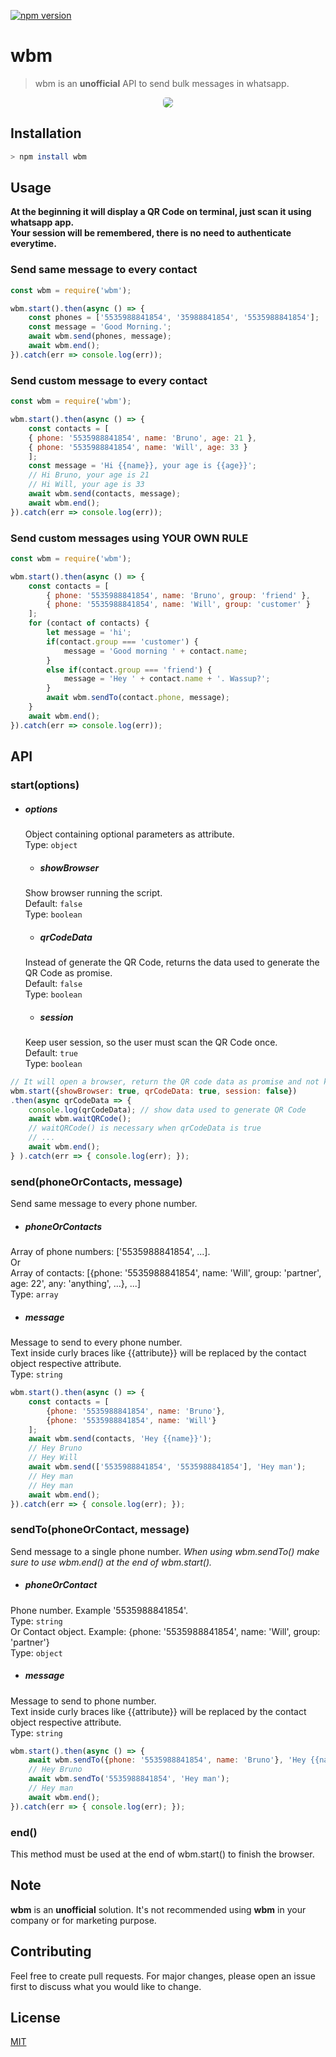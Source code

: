 [![npm version](https://img.shields.io/npm/v/wbm.svg?color=%2378e08f)](https://www.npmjs.com/package/wbm)

# wbm
> wbm is an **unofficial** API to send bulk messages in whatsapp.

<p align="center"> 
<img style="border-radius: 5px" src="https://raw.githubusercontent.com/Briuor/wbm/master/assets/demo.gif">
</p>

## Installation
```bash
> npm install wbm
```

## Usage
**At the beginning it will display a QR Code on terminal, just scan it using whatsapp app.<br />
Your session will be remembered, there is no need to authenticate everytime.**

### Send same message to every contact

```javascript
const wbm = require('wbm');

wbm.start().then(async () => {
    const phones = ['5535988841854', '35988841854', '5535988841854'];
    const message = 'Good Morning.';
    await wbm.send(phones, message);
    await wbm.end();
}).catch(err => console.log(err));

```
### Send custom message to every contact

```javascript
const wbm = require('wbm');

wbm.start().then(async () => {
    const contacts = [
	{ phone: '5535988841854', name: 'Bruno', age: 21 },
	{ phone: '5535988841854', name: 'Will', age: 33 }
	];
    const message = 'Hi {{name}}, your age is {{age}}';
    // Hi Bruno, your age is 21
    // Hi Will, your age is 33
    await wbm.send(contacts, message);
    await wbm.end();
}).catch(err => console.log(err));
```

### Send custom messages using YOUR OWN RULE

```javascript
const wbm = require('wbm');

wbm.start().then(async () => {
    const contacts = [
        { phone: '5535988841854', name: 'Bruno', group: 'friend' }, 
        { phone: '5535988841854', name: 'Will', group: 'customer' }
    ];
    for (contact of contacts) {
        let message = 'hi';
        if(contact.group === 'customer') {
            message = 'Good morning ' + contact.name;
        }
        else if(contact.group === 'friend') {
            message = 'Hey ' + contact.name + '. Wassup?';
        }
        await wbm.sendTo(contact.phone, message);
    }
    await wbm.end();
}).catch(err => console.log(err));

```

## API
### start(options)
* ##### options
	Object containing optional parameters as attribute.<br />
	Type: `object`<br />
	* ##### showBrowser 
	Show browser running the script.<br />
	Default: `false`<br />
	Type: `boolean`<br />
	* ##### qrCodeData 
	Instead of generate the QR Code, returns the data used to generate the QR Code as promise.<br />
	Default: `false`<br />
	Type: `boolean`<br />
	* ##### session 
	Keep user session, so the user must scan the QR Code once.<br />
	Default: `true`<br />
	Type: `boolean`

```javascript
// It will open a browser, return the QR code data as promise and not keep user session
wbm.start({showBrowser: true, qrCodeData: true, session: false})
.then(async qrCodeData => {
	console.log(qrCodeData); // show data used to generate QR Code
	await wbm.waitQRCode(); 
	// waitQRCode() is necessary when qrCodeData is true
	// ...
	await wbm.end();
} ).catch(err => { console.log(err); });
```

### send(phoneOrContacts, message)

Send same message to every phone number.

- ##### phoneOrContacts
Array of phone numbers: ['5535988841854', ...].<br />
Or <br />
Array of contacts: [{phone: '5535988841854', name: 'Will', group: 'partner', age: 22', any: 'anything', ...}, ...]<br />
Type: `array`

- ##### message
Message to send to every phone number.<br />
Text inside curly braces like {{attribute}} will be replaced by the contact object respective attribute.<br />
Type: `string`

```javascript
wbm.start().then(async () => {
    const contacts = [
        {phone: '5535988841854', name: 'Bruno'},
        {phone: '5535988841854', name: 'Will'}
    ];
    await wbm.send(contacts, 'Hey {{name}}');
    // Hey Bruno
    // Hey Will
    await wbm.send(['5535988841854', '5535988841854'], 'Hey man'); 
    // Hey man
    // Hey man
    await wbm.end();
}).catch(err => { console.log(err); });
```

### sendTo(phoneOrContact, message)

Send message to a single phone number.
*When using wbm.sendTo() make sure to use wbm.end() at the end of wbm.start().*

- ##### phoneOrContact
Phone number. Example '5535988841854'.<br />
Type: `string`<br />
Or
Contact object. Example: {phone: '5535988841854', name: 'Will', group: 'partner'}<br />
Type: `object`

- ##### message
Message to send to phone number.<br />
Text inside curly braces like {{attribute}} will be replaced by the contact object respective attribute.<br />
Type: `string`

```javascript
wbm.start().then(async () => {
    await wbm.sendTo({phone: '5535988841854', name: 'Bruno'}, 'Hey {{name}}');
    // Hey Bruno
    await wbm.sendTo('5535988841854', 'Hey man');
    // Hey man
    await wbm.end();
}).catch(err => { console.log(err); });
```

### end()
This method must be used at the end of wbm.start() to finish the browser.


## Note
**wbm** is an **unofficial** solution. It's not recommended using **wbm** in your company or for marketing purpose.

## Contributing

Feel free to create pull requests. For major changes, please open an issue first to discuss what you would like to change.

## License

[MIT](https://choosealicense.com/licenses/mit/)